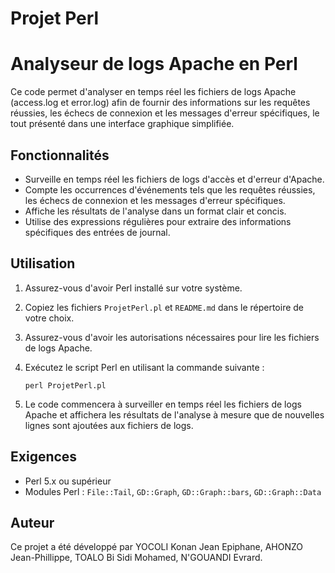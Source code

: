 # Projet Perl


# Analyseur de logs Apache en Perl

Ce code permet d'analyser en temps réel les fichiers de logs Apache (access.log et error.log) afin de fournir des informations sur les requêtes réussies, les échecs de connexion et les messages d'erreur spécifiques, le tout présenté dans une interface graphique simplifiée.

## Fonctionnalités

- Surveille en temps réel les fichiers de logs d'accès et d'erreur d'Apache.
- Compte les occurrences d'événements tels que les requêtes réussies, les échecs de connexion et les messages d'erreur spécifiques.
- Affiche les résultats de l'analyse dans un format clair et concis.
- Utilise des expressions régulières pour extraire des informations spécifiques des entrées de journal.

## Utilisation

1. Assurez-vous d'avoir Perl installé sur votre système.
2. Copiez les fichiers `ProjetPerl.pl` et `README.md` dans le répertoire de votre choix.
3. Assurez-vous d'avoir les autorisations nécessaires pour lire les fichiers de logs Apache.
4. Exécutez le script Perl en utilisant la commande suivante :

    ```
    perl ProjetPerl.pl
    ```

5. Le code commencera à surveiller en temps réel les fichiers de logs Apache et affichera les résultats de l'analyse à mesure que de nouvelles lignes sont ajoutées aux fichiers de logs.

## Exigences

- Perl 5.x ou supérieur
- Modules Perl : `File::Tail`, `GD::Graph`, `GD::Graph::bars`, `GD::Graph::Data`

## Auteur

Ce projet a été développé par YOCOLI Konan Jean Epiphane, AHONZO Jean-Phillippe, TOALO Bi Sidi Mohamed, N'GOUANDI Evrard.
